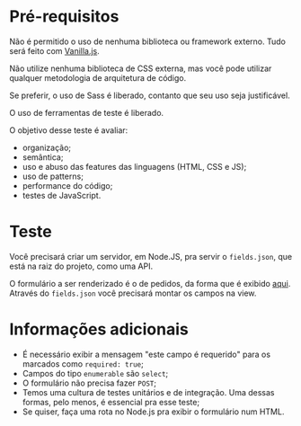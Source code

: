 # Pré-requisitos

Não é permitido o uso de nenhuma biblioteca ou framework externo. Tudo será feito com [Vanilla.js](http://vanilla-js.com/).

Não utilize nenhuma biblioteca de CSS externa, mas você pode utilizar qualquer metodologia de arquitetura de código.

Se preferir, o uso de Sass é liberado, contanto que seu uso seja justificável.

O uso de ferramentas de teste é liberado.

O objetivo desse teste é avaliar:
- organização;
- semântica;
- uso e abuso das features das linguagens (HTML, CSS e JS);
- uso de patterns;
- performance do código;
- testes de JavaScript.

# Teste

Você precisará criar um servidor, em Node.JS, pra servir o `fields.json`, que está na raiz do projeto, como uma API.

O formulário a ser renderizado é o de pedidos, da forma que é exibido [aqui](https://www.getninjas.com.br/moda-e-beleza/cabeleireiros). Através do `fields.json` você precisará montar os campos na view.

# Informações adicionais

- É necessário exibir a mensagem "este campo é requerido" para os marcados como `required: true`;
- Campos do tipo `enumerable` são `select`;
- O formulário não precisa fazer `POST`;
- Temos uma cultura de testes unitários e de integração. Uma dessas formas, pelo menos, é essencial pra esse teste;
- Se quiser, faça uma rota no Node.js pra exibir o formulário num HTML.
